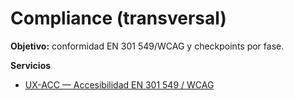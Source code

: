 # Compliance (transversal)

**Objetivo:** conformidad EN 301 549/WCAG y checkpoints por fase.

**Servicios**
- [UX-ACC — Accesibilidad EN 301 549 / WCAG](../servicios/ux-acc.md)
